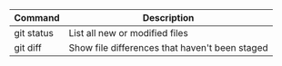 
| Command | Description |
| --- | --- |
| git status | List all new or modified files |
| git diff | Show file differences that haven't been staged |